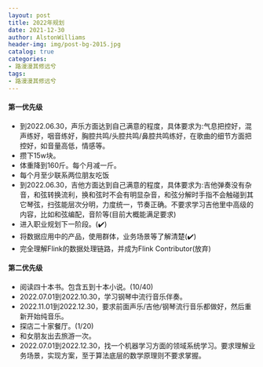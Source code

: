 ```yaml
---
layout: post
title: 2022年规划
date: 2021-12-30
author: AlstonWilliams
header-img: img/post-bg-2015.jpg
catalog: true
categories:
- 路漫漫其修远兮
tags:
- 路漫漫其修远兮
---
```


#### 第一优先级

- 到2022.06.30，声乐方面达到自己满意的程度，具体要求为:气息把控好，混声练好，咽音练好，胸腔共鸣/头腔共鸣/鼻腔共鸣练好，在歌曲的细节方面把控好，如音量高低，情感等。
- 攒下15w块。
- 体重降到160斤。每个月减一斤。
- 每个月至少联系两位朋友吃饭
- 到2022.06.30，吉他方面达到自己满意的程度，具体要求为:吉他弹奏没有杂音，和弦转换流利，换和弦时不会有明显杂音，和弦分解时手指不会触碰到其它琴弦，扫弦能层次分明，力度统一，节奏正确。不要求学习吉他里中高级的内容，比如和弦编配，音阶等(目前大概能满足要求)
- 进入职业规划下一阶段。(✔️)
- 将数据应用中的产品，使用群体，业务场景等了解清楚(✔️)
- 完全理解Flink的数据处理链路，并成为Flink Contributor(放弃)

#### 第二优先级

- 阅读四十本书。包含五到十本小说。(10/40)
- 2022.07.01到2022.10.30，学习钢琴中流行音乐伴奏。
- 2022.11.01到2022.12.30，要求前面声乐/吉他/钢琴流行音乐都做好，然后重新开始纯音乐。
- 探店二十家餐厅。(1/20)
- 和女朋友出去旅游一次。
- 2022.07.01到2022.12.30，找一个机器学习方面的领域系统学习。要求理解业务场景，实现方案，至于算法底层的数学原理则不要求掌握。
